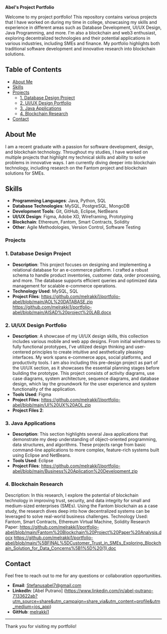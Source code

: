 **Abel's Project Portfolio**

Welcome to my project portfolio! This repository contains various projects that I have worked on during my time in college, showcasing my skills and experience in different areas such as Database Development, UI/UX Design, Java Programming, and more. I'm also a blockchain and web3 enthusiast, exploring decentralized technologies and their potential applications in various industries, including SMEs and finance. My portfolio highlights both traditional software development and innovative research into blockchain solutions.

## Table of Contents
- [About Me](#about-me)
- [Skills](#skills)
- [Projects](#projects)
  - [1. Database Design Project](#1-database-design-project)
  - [2. UI/UX Design Portfolio](#2-uiux-design-portfolio)
  - [3. Java Applications](#3-java-applications)
  - [4. Blockchain Research](#3-blockchain-research)
- [Contact](#contact)
  
## About Me
I am a recent graduate with a passion for software development, design, and blockchain technology. Throughout my studies, I have worked on multiple projects that highlight my technical skills and ability to solve problems in innovative ways. I am currently diving deeper into blockchain technology, including research on the Fantom project and blockchain solutions for SMEs.
## Skills
- **Programming Languages**: Java, Python, SQL
- **Database Technologies**: MySQL, PostgreSQL, MongoDB
- **Development Tools**: Git, GitHub, Eclipse, NetBeans
- **UI/UX Design**: Figma, Adobe XD, Wireframing, Prototyping
- **Blockchain**: Ethereum, Fantom, Smart Contracts, Solidity
- **Other**: Agile Methodologies, Version Control, Software Testing
  
### Projects

### 1. Database Design Project
- **Description**: This project focuses on designing and implementing a relational database for an e-commerce platform. I crafted a robust schema to handle product inventories, customer data, order processing, and more. The database supports efficient queries and optimized data management for scalable e-commerce operations.
- **Technology Used**: MySQL, SQL
- **Project Files**: https://github.com/melrakki1/portfolio-abel/blob/main/AOL%20DATABASE.zip https://github.com/melrakki1/portfolio-abel/blob/main/AISAD%20project%20LAB.docx
                        
### 2. UI/UX Design Portfolio
- **Description**: A showcase of my UI/UX design skills, this collection includes various mobile and web app designs. From initial wireframes to fully functional prototypes, I’ve utilized design thinking and user-centered principles to create intuitive and aesthetically pleasing interfaces. My work spans e-commerce apps, social platforms, and productivity tools. I am also including this pre-design project as part of the UI/UX section, as it showcases the essential planning stages before building the prototype. This project consists of activity diagrams, use case diagrams, system architecture, sequence diagrams, and database design, which lay the groundwork for the user experience and system functionality of the application.
- **Tools Used**: Figma
- **Project Files**: https://github.com/melrakki1/portfolio-abel/blob/main/UI%20UX%20AOL.zip
- **Project Files 2**: 

### 3. Java Applications
- **Description**: This section highlights several Java applications that demonstrate my deep understanding of object-oriented programming, data structures, and algorithms. These projects range from basic command-line applications to more complex, feature-rich systems built using Eclipse and NetBeans.
- **Tools Used**: Eclipse
- **Project Files**: https://github.com/melrakki1/portfolio-abel/blob/main/Business%20Aplication%20Development.zip

### 4. Blockchain Research
Description: In this research, I explore the potential of blockchain technology in improving trust, security, and data integrity for small and medium-sized enterprises (SMEs). Using the Fantom blockchain as a case study, the research dives deep into how decentralized systems can be leveraged to solve real-world business challenges.
Technology Used: Fantom, Smart Contracts, Ethereum Virtual Machine, Solidity
Research Paper: 
https://github.com/melrakki1/portfolio-abel/blob/main/Fantom%20Blockchain%20Project%20Paper%20Analysis.docx
https://github.com/melrakki1/portfolio-abel/blob/main/%5BFINAL%5DCustomer_Trust_in_SMEs_Exploring_Blockchain_Solution_for_Data_Concerns%5B1%5D%20(1).doc


## Contact
Feel free to reach out to me for any questions or collaboration opportunities.

- **Email**: Stefanusabel7@gmail.com
- **LinkedIn**: [Abel Putrano] (https://www.linkedin.com/in/abel-putrano-7133622ab?utm_source=share&utm_campaign=share_via&utm_content=profile&utm_medium=ios_app)
- **GitHub**: [melrakki1](https://github.com/melrakki1)

---

Thank you for visiting my portfolio!
